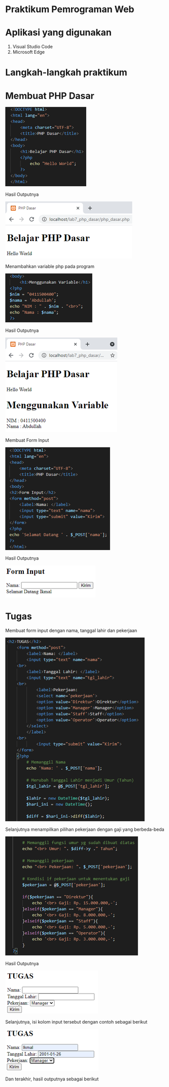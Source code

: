 # Praktikum Pemrograman Web

# Aplikasi yang digunakan
1. Visual Studio Code
2. Microsoft Edge

# Langkah-langkah praktikum

# Membuat PHP Dasar





![input](https://github.com/ikmalriyan21/Lab7Web/blob/138640b42c45cf6e20537495bcc2ad6bb4e7b87f/gambar/codingan%20php%20dasar.png)

Hasil Outputnya





![input](https://github.com/ikmalriyan21/Lab7Web/blob/d46554dd177108bfd48a6f4a2c89c64a908602d9/gambar/output%20php%20dasar.png)

Menambahkan variable php pada program





![input](https://github.com/ikmalriyan21/Lab7Web/blob/273252aabd6d906998fd51aef907e6480cc85ed6/gambar/codingan%20variable%20php.png)

Hasil Outputnya





![input](https://github.com/ikmalriyan21/Lab7Web/blob/f4f5a4ae8d5cc65e81df191bdf273364a7105b04/gambar/output%20variable%20php.png)

Membuat Form Input





![input](https://github.com/ikmalriyan21/Lab7Web/blob/81430d23b63cd3e681e2830082ba55a859903cba/gambar/codingan%20form%20input.png)

Hasil Outputnya





![input](https://github.com/ikmalriyan21/Lab7Web/blob/74cf86eabcbdd77c63781c7a69e47727f0919f82/gambar/output%20form%20input.png)

# Tugas

Membuat form input dengan nama, tanggal lahir dan pekerjaan 





![input](https://github.com/ikmalriyan21/Lab7Web/blob/819403153af11043f507df4f2b87525d196bec1f/gambar/codingan%20tugas%201.png)

Selanjutnya menampilkan pilihan pekerjaan dengan gaji yang berbeda-beda





![input](https://github.com/ikmalriyan21/Lab7Web/blob/bab696776fc622e7095f2611e180743b835ab397/gambar/codingan%20tugas%202.png)

Hasil Outputnya





![input](https://github.com/ikmalriyan21/Lab7Web/blob/8f6a4461291c7ecfcb1baf4d83458aaadbfec86a/gambar/output%20tugas%201.png)

Selanjutnya, isi kolom input tersebut dengan contoh sebagai berikut





![input](https://github.com/ikmalriyan21/Lab7Web/blob/19426d5c3d15e4f6c22004cdafbd1759a618a71c/gambar/output%20tugas%202.png)

Dan terakhir, hasil outputnya sebagai berikut









